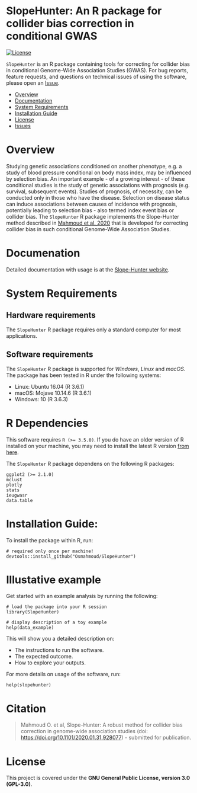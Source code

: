 # SlopeHunter: An R package for collider bias correction in conditional GWAS

[![License](https://img.shields.io/badge/License-Apache%202.0-blue.svg)](https://opensource.org/licenses/Apache-2.0)

`SlopeHunter` is an R package containing tools for correcting for collider bias in conditional Genome-Wide Association Studies (GWAS). For bug reports, feature requests, and questions on technical issues of using the software, please open an [Issue](/../../issues).

- [Overview](#overview)
- [Documentation](#documentation)
- [System Requirements](#system-requirements)
- [Installation Guide](#installation-guide)
- [License](#license)
- [Issues](https://github.com/Osmahmoud/SlopeHunter/issues)

# Overview
Studying genetic associations conditioned on another phenotype, e.g. a study of blood pressure
conditional on body mass index, may be influenced by selection bias. An important example - of a growing interest - of these conditional studies is the study of genetic associations with prognosis (e.g. survival, subsequent events). Studies of prognosis, of necessity, can be conducted only in those who have the disease. Selection on disease status can induce associations between causes of incidence with prognosis, potentially leading to selection bias - also termed index event bias or collider bias. The `SlopeHunter` R package implements the Slope-Hunter method described in [Mahmoud et al. 2020](https://www.biorxiv.org/content/10.1101/2020.01.31.928077v1) that is developed for correcting collider bias in such conditional Genome-Wide Association Studies.

# Documenation

Detailed documentation with usage is at the [Slope-Hunter website](http://osmahmoud.com/SlopeHunter/tutorial.html).

# System Requirements
## Hardware requirements
The `SlopeHunter` R package requires only a standard computer for most applications.

## Software requirements
The `SlopeHunter` R package is supported for *Windows*, *Linux* and *macOS*. The package has been tested in R under the following systems:
+ Linux: Ubuntu 16.04 (R 3.6.1)
+ macOS: Mojave 10.14.6 (R 3.6.1)
+ Windows: 10 (R 3.6.3)

# R Dependencies
This software requires `R (>= 3.5.0)`. If you do have an older version of R installed on your machine, you may need to install the latest R version [from here](https://cloud.r-project.org/).

The `SlopeHunter` R package dependens on the following R packages:

```
ggplot2 (>= 2.1.0)
mclust
plotly
stats
ieugwasr
data.table
```

# Installation Guide:
To install the package within R, run:

```{r}
# required only once per machine!
devtools::install_github("Osmahmoud/SlopeHunter")
```

# Illustative example
Get started with an example analysis by running the following:

```{r}
# load the package into your R session
library(SlopeHunter)

# display description of a toy example
help(data_example)
```
This will show you a detailed description on:
+ The instructions to run the software.
+ The expected outcome.
+ How to explore your outputs.

For more details on usage of the software, run:
```{r}
help(slopehunter)
```

# Citation
> Mahmoud O. et al, Slope-Hunter: A robust method for collider bias correction in genome-wide association studies (doi: https://doi.org/10.1101/2020.01.31.928077) - submitted for publication.

# License
This project is covered under the **GNU General Public License, version 3.0 (GPL-3.0)**.
